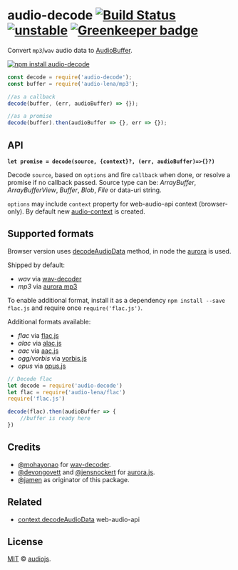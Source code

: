# audio-decode [![Build Status](https://travis-ci.org/audiojs/audio-decode.svg?branch=master)](https://travis-ci.org/audiojs/audio-decode) [![unstable](https://img.shields.io/badge/stability-unstable-green.svg)](http://github.com/badges/stability-badges) [![Greenkeeper badge](https://badges.greenkeeper.io/audiojs/audio-decode.svg)](https://greenkeeper.io/)

Convert `mp3`/`wav` audio data to [AudioBuffer](https://github.com/audiojs/audio-buffer).

[![npm install audio-decode](https://nodei.co/npm/audio-decode.png?mini=true)](https://npmjs.org/package/audio-decode/)

```js
const decode = require('audio-decode');
const buffer = require('audio-lena/mp3');

//as a callback
decode(buffer, (err, audioBuffer) => {});

//as a promise
decode(buffer).then(audioBuffer => {}, err => {});
```

## API

**`let promise = decode(source, {context}?, (err, audioBuffer)=>{}?)`**

Decode `source`, based on `options` and fire `callback` when done, or resolve a promise if no callback passed. Source type can be: _ArrayBuffer_, _ArrayBufferView_, _Buffer_, _Blob_, _File_ or data-uri string.

`options` may include `context` property for web-audio-api context (browser-only). By default new [audio-context](https://npmjs.org/package/audio-context) is created.

## Supported formats

Browser version uses [decodeAudioData](https://developer.mozilla.org/en-US/docs/Web/API/AudioContext/decodeAudioData) method, in node the [aurora](https://npmjs.org/package/av) is used.

Shipped by default:

* _wav_ via [wav-decoder](https://github.com/mohayonao/wav-decoder)
* _mp3_ via [aurora mp3](https://github.com/audiocogs/mp3.js)

To enable additional format, install it as a dependency `npm install --save flac.js` and require once `require('flac.js')`.

Additional formats available:

* _flac_ via [flac.js](https://github.com/audiocogs/flac.js)
* _alac_ via [alac.js](https://github.com/audiocogs/alac.js)
* _aac_ via [aac.js](https://github.com/audiocogs/aac.js)
* _ogg/vorbis_ via [vorbis.js](https://github.com/audiocogs/vorbis.js)
* _opus_ via [opus.js](https://github.com/audiocogs/opus.js)

```js
// Decode flac
let decode = require('audio-decode')
let flac = require('audio-lena/flac')
require('flac.js')

decode(flac).then(audioBuffer => {
	//buffer is ready here
})
```

## Credits

* [@mohayonao](https://github.com/mohayonao/) for [wav-decoder](https://github.com/mohayonao/wav-decoder).
* [@devongovett](https://github.com/devongovett) and [@jensnockert](https://github.com/jensnockert) for [aurora.js](https://github.com/audiocogs/aurora.js).
* [@jamen](https://github.com/jamen) as originator of this package.

## Related

* [context.decodeAudioData](https://developer.mozilla.org/en-US/docs/Web/API/AudioContext/decodeAudioData) web-audio-api

## License

[MIT](LICENSE) &copy; <a href="https://github.com/audiojs">audiojs</a>.
